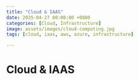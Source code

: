 ```yaml
---
title: "Cloud & IAAS"
date: 2025-04-27 00:00:00 +0800
categories: [Cloud, Infrastructure]
image: assets/images/cloud-computing.jpg
tags: [cloud, iaas, aws, azure, infrastructure]

---
```


# Cloud & IAAS
